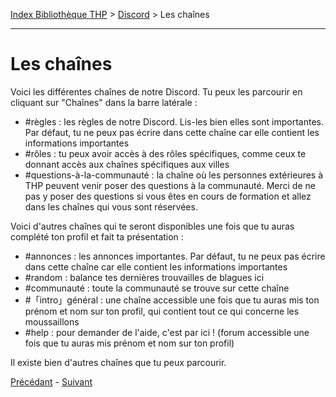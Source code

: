 [Index Bibliothèque THP](https://github.com/TheHackingProject/bibliotheque-THP) > [Discord](https://github.com/TheHackingProject/bibliotheque-THP/blob/master/sommaires/discord.md) > Les chaînes

___

# Les chaînes

Voici les différentes chaînes de notre Discord. Tu peux les parcourir en cliquant sur "Chaînes" dans la barre latérale :

- #règles : les règles de notre Discord. Lis-les bien elles sont importantes. Par défaut, tu ne peux pas écrire dans cette chaîne car elle contient les informations importantes
- #rôles : tu peux avoir accès à des rôles spécifiques, comme ceux te donnant accès aux chaînes spécifiques aux villes
- #questions-à-la-communauté : la chaîne où les personnes extérieures à THP peuvent venir poser des questions à la communauté. Merci de ne pas y poser des questions si vous êtes en cours de formation et allez dans les chaînes qui vous sont réservées.


Voici d'autres chaînes qui te seront disponibles une fois que tu auras complété ton profil et fait ta présentation :

- #annonces : les annonces importantes. Par défaut, tu ne peux pas écrire dans cette chaîne car elle contient les informations importantes
- #random : balance tes dernières trouvailles de blagues ici
- #communauté : toute la communauté se trouve sur cette chaîne
- #「intro」général : une chaîne accessible une fois que tu auras mis ton prénom et nom sur ton profil, qui contient tout ce qui concerne les moussaillons
- #help : pour demander de l'aide, c'est par ici ! (forum accessible une fois que tu auras mis prénom et nom sur ton profil)


Il existe bien d'autres chaînes que tu peux parcourir.


[Précédant](https://github.com/TheHackingProject/bibliotheque-THP/blob/master/discord/les_regles.md) - [Suivant](https://github.com/TheHackingProject/bibliotheque-THP/blob/master/discord/chaines_vocales.md)